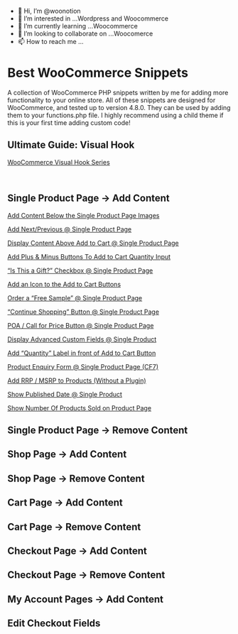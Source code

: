 - 👋 Hi, I’m @woonotion
- 👀 I’m interested in ...Wordpress and Woocommerce
- 🌱 I’m currently learning ...Woocommerce
- 💞️ I’m looking to collaborate on ...Woocomerce
- 📫 How to reach me ...

<!---
woonotion/woonotion is a ✨ special ✨ repository because its `README.md` (this file) appears on your GitHub profile.
You can click the Preview link to take a look at your changes.
--->
# Best WooCommerce Snippets
A collection of WooCommerce PHP snippets written by me for adding more functionality to your online store. All of these snippets are designed for WooCommerce, and tested up to version 4.8.0.
They can be used by adding them to your functions.php file. I highly recommend using a child theme if this is your first time adding custom code!

## Ultimate Guide: Visual Hook
[WooCommerce Visual Hook Series](https://www.businessbloomer.com/category/woocommerce-tips/visual-hook-series/)


<br/>

## Single Product Page -> Add Content
[Add Content Below the Single Product Page Images](https://businessbloomer.com/woocommerce-add-content-below-the-single-product-page-images/)

[Add Next/Previous @ Single Product Page](https://businessbloomer.com/woocommerce-add-nextprevious-single-product-page/)

[Display Content Above Add to Cart @ Single Product Page](https://businessbloomer.com/woocommerce-add-text-add-cart-single-product-page/)

[Add Plus & Minus Buttons To Add to Cart Quantity Input](https://businessbloomer.com/woocommerce-add-plus-minus-buttons-to-add-to-cart-quantity-input/)

[“Is This a Gift?” Checkbox @ Single Product Page](https://businessbloomer.com/woocommerce-gift-checkbox-single-product-page/)

[Add an Icon to the Add to Cart Buttons](https://businessbloomer.com/woocommerce-add-icon-add-cart-buttons/)

[Order a “Free Sample” @ Single Product Page](https://businessbloomer.com/woocommerce-order-free-sample-single-product-page/)

[“Continue Shopping” Button @ Single Product Page](https://businessbloomer.com/woocommerce-continue-shopping-button-single-product-page/)

[POA / Call for Price Button @ Single Product Page](https://businessbloomer.com/woocommerce-poa-call-price-button-price-empty/)

[Display Advanced Custom Fields @ Single Product](https://businessbloomer.com/woocommerce-display-advanced-custom-fields-single-product/)

[Add “Quantity” Label in front of Add to Cart Button](https://businessbloomer.com/woocommerce-add-quantity-label-front-add-cart-button/)

[Product Enquiry Form @ Single Product Page (CF7)](https://businessbloomer.com/woocommerce-show-inquiry-form-single-product-page-cf7/)

[Add RRP / MSRP to Products (Without a Plugin)](https://businessbloomer.com/woocommerce-display-rrp-msrp-manufacturer-price/)

[Show Published Date @ Single Product](https://businessbloomer.com/woocommerce-show-product-published-date/)

[Show Number Of Products Sold on Product Page](https://businessbloomer.com/woocommerce-show-number-products-sold-product-page/)

## Single Product Page -> Remove Content

## Shop Page -> Add Content

## Shop Page -> Remove Content

## Cart Page -> Add Content

## Cart Page -> Remove Content

## Checkout Page -> Add Content

## Checkout Page -> Remove Content

## My Account Pages -> Add Content

## Edit Checkout Fields
